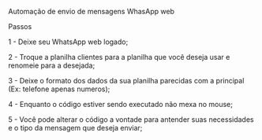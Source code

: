 Automação de envio de mensagens WhasApp web

Passos

1 - Deixe seu WhatsApp web logado; 

2 - Troque a planilha clientes para a planilha que você deseja usar e renomeie para a desejada;

3 - Deixe o formato dos dados da sua planilha parecidas com a principal (Ex: telefone apenas numeros);

4 - Enquanto o código estiver sendo executado não mexa no mouse;

5 - Você pode alterar o código a vontade para antender suas necessidades e o tipo da mensagem que deseja enviar; 
